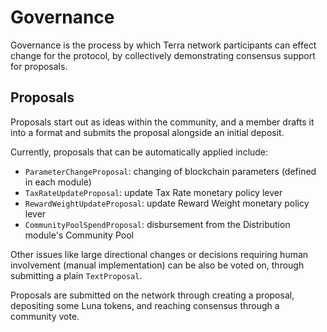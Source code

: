 # Governance

Governance is the process by which Terra network participants can effect change for the protocol, by collectively demonstrating consensus support for proposals.

## Proposals

Proposals start out as ideas within the community, and a member drafts it into a format and submits the proposal alongside an initial deposit.

Currently, proposals that can be automatically applied include:

- `ParameterChangeProposal`: changing of blockchain parameters (defined in each module)
- `TaxRateUpdateProposal`: update Tax Rate monetary policy lever
- `RewardWeightUpdateProposal`: update Reward Weight monetary policy lever
- `CommunityPoolSpendProposal`: disbursement from the Distribution module's Community Pool

Other issues like large directional changes or decisions requiring human involvement (manual implementation) can be also be voted on, through submitting a plain `TextProposal`.

Proposals are submitted on the network through creating a proposal, depositing some Luna tokens, and reaching consensus through a community vote.
